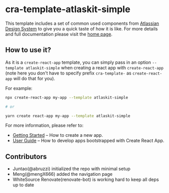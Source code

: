 # cra-template-atlaskit-simple

This template includes a set of common used components from [Atlassian Design System](https://atlassian.design/) to give you a quick taste of how it is like. For more details and full documentation please visit the [home page](https://atlassian.design/components).

## How to use it?

As it is a `create-react-app` template, you can simply pass in an option `--template atlaskit-simple` when creating a react app with `create-react-app` (note here you don't have to specify prefix `cra-template-` as `create-react-app` will do that for you).

For example:

```sh
npx create-react-app my-app --template atlaskit-simple

# or

yarn create react-app my-app --template atlaskit-simple
```

For more information, please refer to:

- [Getting Started](https://create-react-app.dev/docs/getting-started) – How to create a new app.
- [User Guide](https://create-react-app.dev) – How to develop apps bootstrapped with Create React App.

## Contributors

- Juntao(@abruzzi) initialized the repo with minimal setup
- Meng(@mengX666) added the navigation page
- WhiteSource Renovate(renovate-bot) is working hard to keep all deps up to date

